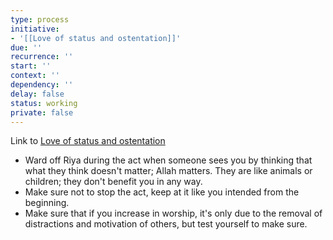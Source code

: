 ```yaml
---
type: process
initiative:
- '[[Love of status and ostentation]]'
due: ''
recurrence: ''
start: ''
context: ''
dependency: ''
delay: false
status: working
private: false
---
```


Link to [Love of status and ostentation](docs/sidebar1/Initiatives/bad%20traits/Love%20of%20status%20and%20ostentation.md)

* Ward off Riya during the act when someone sees you by thinking that what they think doesn't matter; Allah matters. They are like animals or children; they don't benefit you in any way.
* Make sure not to stop the act, keep at it like you intended from the beginning.
* Make sure that if you increase in worship, it's only due to the removal of distractions and motivation of others, but test yourself to make sure.
